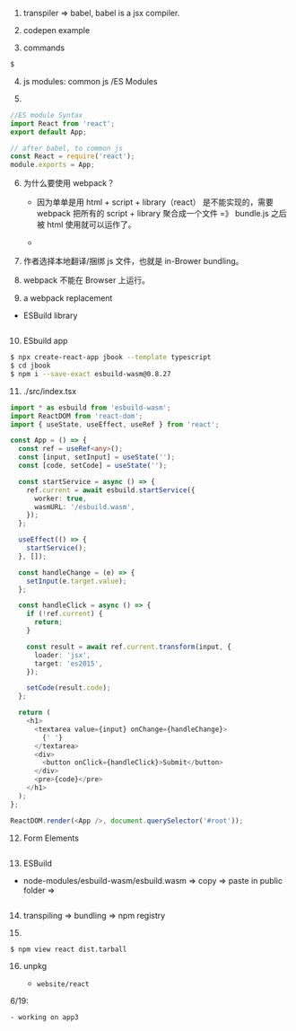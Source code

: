 1. transpiler => babel, babel is a jsx compiler.

2. codepen example

3. commands

```bash
$
```

4. js modules: common js /ES Modules

5.

```js
//ES module Syntax
import React from 'react';
export default App;

// after babel, to common js
const React = require('react');
module.exports = App;
```

6. 为什么要使用 webpack？

   - 因为单单是用 html + script + library（react） 是不能实现的，需要 webpack 把所有的 script + library 聚合成一个文件 =》 bundle.js 之后被 html 使用就可以运作了。

   -

7. 作者选择本地翻译/捆绑 js 文件，也就是 in-Brower bundling。

8. webpack 不能在 Browser 上运行。

9. a webpack replacement

- ESBuild library

```js

```

10. ESbuild app

```bash
$ npx create-react-app jbook --template typescript
$ cd jbook
$ npm i --save-exact esbuild-wasm@0.8.27
```

11. ./src/index.tsx

```ts
import * as esbuild from 'esbuild-wasm';
import ReactDOM from 'react-dom';
import { useState, useEffect, useRef } from 'react';

const App = () => {
  const ref = useRef<any>();
  const [input, setInput] = useState('');
  const [code, setCode] = useState('');

  const startService = async () => {
    ref.current = await esbuild.startService({
      worker: true,
      wasmURL: '/esbuild.wasm',
    });
  };

  useEffect(() => {
    startService();
  }, []);

  const handleChange = (e) => {
    setInput(e.target.value);
  };

  const handleClick = async () => {
    if (!ref.current) {
      return;
    }

    const result = await ref.current.transform(input, {
      loader: 'jsx',
      target: 'es2015',
    });

    setCode(result.code);
  };

  return (
    <h1>
      <textarea value={input} onChange={handleChange}>
        {' '}
      </textarea>
      <div>
        <button onClick={handleClick}>Submit</button>
      </div>
      <pre>{code}</pre>
    </h1>
  );
};

ReactDOM.render(<App />, document.querySelector('#root'));
```

12. Form Elements

```js

```

13. ESBuild

- node-modules/esbuild-wasm/esbuild.wasm => copy => paste in public folder =>

```js

```

14. transpiling => bundling => npm registry

15. 
```bash
$ npm view react dist.tarball
```

16. unpkg

    - `website/react`

6/19:

    - working on app3
